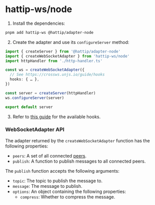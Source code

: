 # hattip-ws/node

1. Install the dependencies:

```sh
pnpm add hattip-ws @hattip/adapter-node
```

2. Create the adapter and use its `configureServer` method:

```ts
import { createServer } from '@hattip/adapter-node'
import { createWebSocketAdapter } from 'hattip-ws/node'
import httpHandler from './http-handler.ts'

const ws = createWebSocketAdapter({
  // See https://crossws.unjs.io/guide/hooks
  hooks: { … },
})

const server = createServer(httpHandler)
ws.configureServer(server)

export default server
```

3. Refer to [this guide](https://crossws.unjs.io/guide/hooks) for the available hooks.

### WebSocketAdapter API

The adapter returned by the `createWebSocketAdapter` function has the following properties:

- `peers`: A set of all connected [peers](https://crossws.unjs.io/guide/peer).
- `publish`: A function to publish messages to all connected peers.

The `publish` function accepts the following arguments:

- `topic`: The topic to publish the message to.
- `message`: The message to publish.
- `options`: An object containing the following properties:
  - `compress`: Whether to compress the message.
